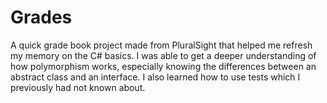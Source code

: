 # Grades
A quick grade book project made from PluralSight that helped me refresh my memory on the C# basics. I was able to get a deeper understanding of how polymorphism works, especially knowing the differences between an abstract class and an interface. I also learned how to use tests which I previously had not known about. 
